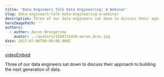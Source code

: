 ```yaml
---
title: 'Data Engineers Talk Data Engineering: A Webinar'
slug: data-engineers-talk-data-engineering-a-webinar
description: Three of our data engineers sat down to discuss their approach to building the next generation of data.
heroImagePath: ''
authors:
  - author: Aaron Brongersma
    avatar: ../avatars/1504721459-aaron_dcos.jpg
date: 2017-07-06T00:00:00.000Z
---
```


[videoEmbed](https://www.youtube.com/embed/-wpaBKpXFgw)

Three of our data engineers sat down to discuss their approach to building the next generation of data.

